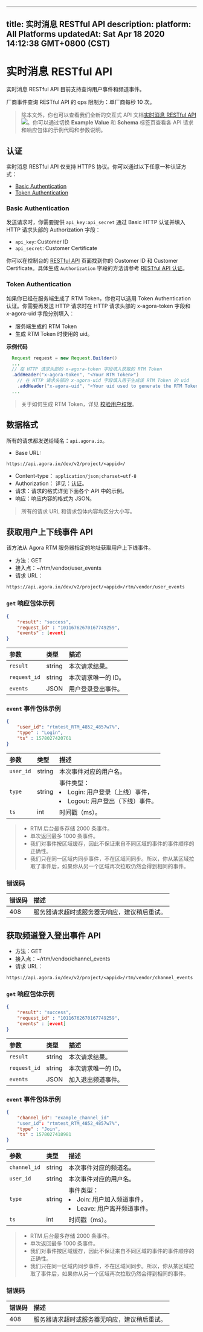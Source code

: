 
---
title: 实时消息 RESTful API
description: 
platform: All Platforms
updatedAt: Sat Apr 18 2020 14:12:38 GMT+0800 (CST)
---
# 实时消息 RESTful API
实时消息 RESTful API 目前支持查询用户事件和频道事件。

<div class="alert note">厂商事件查询 RESTful API 的 qps 限制为：单厂商每秒 10 次。</div>

> 除本文外，你也可以查看我们全新的交互式 API 文档[实时消息 RESTful API](https://docs.agora.io/cn/Real-time-Messaging/restfulapi/)![](https://web-cdn.agora.io/docs-files/1583736328279)。你可以通过切换 **Example Value** 和 **Schema** 标签页查看各 API 请求和响应包体的示例代码和参数说明。


## <a name="auth"></a>认证

实时消息 RESTful API 仅支持 HTTPS 协议。你可以通过以下任意一种认证方式：

- [Basic Authentication](#basicauth)
- [Token Authentication](#tokenauth)

### <a name="basicauth"></a>Basic Authentication

发送请求时，你需要提供 `api_key:api_secret` 通过 Basic HTTP 认证并填入 HTTP 请求头部的 Authorization 字段：

- `api_key`: Customer ID
- `api_secret`: Customer Certificate

你可以在控制台的 [RESTful API](https://console.agora.io/restful) 页面找到你的 Customer ID 和 Customer Certificate。具体生成 `Authorization` 字段的方法请参考 [RESTful API 认证](https://docs.agora.io/cn/faq/restful_authentication)。

### <a name="tokenauth"></a>Token Authentication

如果你已经在服务端生成了 RTM Token，你也可以选用 Token Authentication 认证。你需要再发送 HTTP 请求时在 HTTP 请求头部的 x-agora-token 字段和 x-agora-uid 字段分别填入：

- 服务端生成的 RTM Token
- 生成 RTM Token 时使用的 uid。

**示例代码**

```java
  Request request = new Request.Builder()
  ...
  // 在 HTTP 请求头部的 x-agora-token 字段填入获取的 RTM Token
  .addHeader("x-agora-token", "<Your RTM Token>")
	// 在 HTTP 请求头部的 x-agora-uid 字段填入用于生成该 RTM Token 的 uid
	.addHeader("x-agora-uid", "<Your uid used to generate the RTM Token>")
  ...
```

> 关于如何生成 RTM Token，详见 [校验用户权限](https://docs.agora.io/cn/Real-time-Messaging/rtm_token?platform=All%20Platforms)。

## 数据格式

所有的请求都发送给域名：`api.agora.io`。

- Base URL: 
```
https://api.agora.io/dev/v2/project/<appid>/
```
- Content-type： `application/json;charset=utf-8`
- Authorization： 详见：[认证](#auth)。
- 请求：请求的格式详见下面各个 API 中的示例。
- 响应：响应内容的格式为 JSON。

> 所有的请求 URL 和请求包体内容均区分大小写。


## <a name="get"></a>获取用户上下线事件 API

该方法从 Agora RTM 服务器指定的地址获取用户上下线事件。

- 方法：GET
- 接入点：~/rtm/vendor/user_events
- 请求 URL：
```
https://api.agora.io/dev/v2/project/<appid>/rtm/vendor/user_events
```

### `get` 响应包体示例
```json
{
    "result": "success",
    "request_id" : "10116762670167749259",
    "events" : [event]
}
```

| 参数     | 类型   | 描述        |
| :------- | :----- | :-------------------- |
| `result` | string | 本次请求结果。   |
| `request_id`   | string | 本次请求唯一的 ID。 |
| `events`  | JSON    | 用户登录登出事件。      |

### `event` 事件包体示例
```json
{
    "user_id": "rtmtest_RTM_4852_4857w7%",
    "type" : "Login",
    "ts" : 1578027420761
}
```

| 参数     | 类型   | 描述   |
| :------- | :----- | :-------------------- |
| `user_id` | string | 本次事件对应的用户名。   |
| `type`   | string | 事件类型：<li>Login: 用户登录（上线）事件，</li><li>Logout: 用户登出（下线）事件。</li> |
| `ts`  | int    | 时间戳（ms）。      |


> - RTM 后台最多存储 2000 条事件。
> - 单次返回最多 1000 条事件。
> - 我们对事件按区域缓存，因此不保证来自不同区域的事件的事件顺序的正确性。
> - 我们只在同一区域内同步事件，不在区域间同步。所以，你从某区域拉取了事件后，如果你从另一个区域再次拉取仍然会得到相同的事件。

### 错误码

| 错误码 | 描述                                                 |
| :----- | :--------------------------------------------------- |
| 408    | 服务器请求超时或服务器无响应，建议稍后重试。                   |

## 获取频道登入登出事件 API

- 方法：GET
- 接入点：~/rtm/vendor/channel_events
- 请求 URL：
```
https://api.agora.io/dev/v2/project/<appid>/rtm/vendor/channel_events
```


### `get` 响应包体示例
```json
{
    "result": "success",
    "request_id" : "10116762670167749259",
    "events" : [event]
}
```

| 参数     | 类型   | 描述        |
| :------- | :----- | :-------------------- |
| `result` | string | 本次请求结果。   |
| `request_id`   | string | 本次请求唯一的 ID。 |
| `events`  | JSON   | 加入退出频道事件。      |

### `event` 事件包体示例
```json
{
    "channel_id": "example_channel_id"
    "user_id": "rtmtest_RTM_4852_4857w7%",
    "type" : "Join",
    "ts" : 1578027418981
}
```

| 参数     | 类型   | 描述   |
| :------- | :----- | :-------------------- |
| `channel_id` | string | 本次事件对应的频道名。   |
| `user_id` | string | 本次事件对应的用户名。   |
| `type`   | string | 事件类型：<li>Join: 用户加入频道事件，</li><li>Leave: 用户离开频道事件。</li> |
| `ts`  | int    | 时间戳（ms）。 |

> - RTM 后台最多存储 2000 条事件。
> - 单次返回最多 1000 条事件。
> - 我们对事件按区域缓存，因此不保证来自不同区域的事件的事件顺序的正确性。
> - 我们只在同一区域内同步事件，不在区域间同步。所以，你从某区域拉取了事件后，如果你从另一个区域再次拉取仍然会得到相同的事件。


### 错误码

| 错误码 | 描述                                                 |
| :----- | :--------------------------------------------------- |
| 408    | 服务器请求超时或服务器无响应，建议稍后重试。                   |
